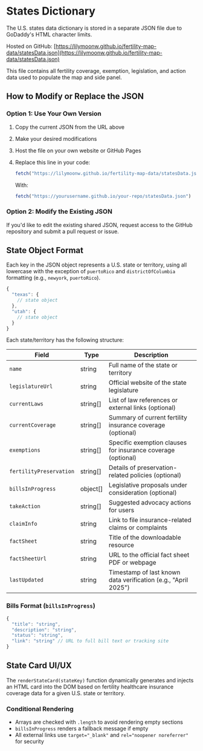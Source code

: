 
# States Dictionary

The U.S. states data dictionary is stored in a separate JSON file due to GoDaddy's HTML character limits.

Hosted on GitHub: [https://lilymoonw.github.io/fertility-map-data/statesData.json](https://lilymoonw.github.io/fertility-map-data/statesData.json)

This file contains all fertility coverage, exemption, legislation, and action data used to populate the map and side panel.

## How to Modify or Replace the JSON

### Option 1: Use Your Own Version

1. Copy the current JSON from the URL above
2. Make your desired modifications
3. Host the file on your own website or GitHub Pages
4. Replace this line in your code:

   ```javascript
   fetch("https://lilymoonw.github.io/fertility-map-data/statesData.json") // MODIFY CODE HERE
   ```

   With:
   ```javascript
   fetch("https://yourusername.github.io/your-repo/statesData.json")
   ```

### Option 2: Modify the Existing JSON

If you'd like to edit the existing shared JSON, request access to the GitHub repository and submit a pull request or issue.

## State Object Format

Each key in the JSON object represents a U.S. state or territory, using all lowercase with the exception of `puertoRico` and `districtOfColumbia` formatting (e.g., `newyork`, `puertoRico`).

```javascript
{
  "texas": {
    // state object
  },
  "utah": {
    // state object
  }
}
```

Each state/territory has the following structure:

| Field | Type | Description |
|-------|------|-------------|
| `name` | string | Full name of the state or territory |
| `legislatureUrl` | string | Official website of the state legislature |
| `currentLaws` | string[] | List of law references or external links (optional) |
| `currentCoverage` | string[] | Summary of current fertility insurance coverage (optional) |
| `exemptions` | string[] | Specific exemption clauses for insurance coverage (optional) |
| `fertilityPreservation` | string[] | Details of preservation-related policies (optional) |
| `billsInProgress` | object[] | Legislative proposals under consideration (optional) |
| `takeAction` | string[] | Suggested advocacy actions for users |
| `claimInfo` | string | Link to file insurance-related claims or complaints |
| `factSheet` | string | Title of the downloadable resource |
| `factSheetUrl` | string | URL to the official fact sheet PDF or webpage |
| `lastUpdated` | string | Timestamp of last known data verification (e.g., "April 2025") |

### Bills Format (`billsInProgress`)

```javascript
{
  "title": "string",
  "description": "string",
  "status": "string",
  "link": "string" // URL to full bill text or tracking site
}
```

## State Card UI/UX

The `renderStateCard(stateKey)` function dynamically generates and injects an HTML card into the DOM based on fertility healthcare insurance coverage data for a given U.S. state or territory.

### Conditional Rendering

- Arrays are checked with `.length` to avoid rendering empty sections
- `billsInProgress` renders a fallback message if empty
- All external links use `target="_blank"` and `rel="noopener noreferrer"` for security
```
